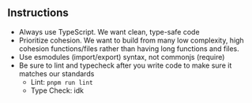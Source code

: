 ## Instructions

- Always use TypeScript. We want clean, type-safe code
- Prioritize cohesion. We want to build from many low complexity, high cohesion functions/files rather than having long functions and files.
- Use esmodules (import/export) syntax, not commonjs (require)
- Be sure to lint and typecheck after you write code to make sure it matches our standards
  - Lint: `pnpm run lint`
  - Type Check: idk